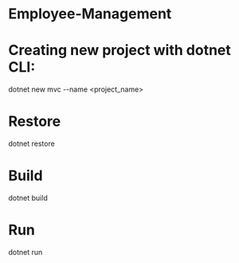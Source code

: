 # Employee-Management
# Creating new project with dotnet CLI:
  dotnet new mvc --name <project_name>
 
# Restore
  dotnet restore
# Build
  dotnet build
# Run
  dotnet run
